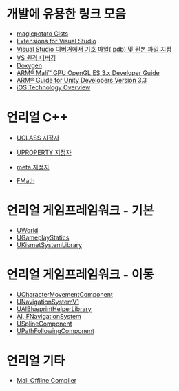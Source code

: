 ﻿# 개발에 유용한 링크 모음

* [magicpotato Gists](https://gist.github.com/fortheday)
* [Extensions for Visual Studio](https://marketplace.visualstudio.com/)
* [Visual Studio 디버거에서 기호 파일(.pdb) 및 원본 파일 지정](https://msdn.microsoft.com/ko-kr/library/ms241613.aspx)
* [VS 원격 디버깅](https://msdn.microsoft.com/ko-kr/library/y7f5zaaa.aspx)
* [Doxygen](http://www.stack.nl/~dimitri/doxygen/)
* [ARM® Mali™ GPU OpenGL ES 3.x Developer Guide](https://www.google.co.kr/url?sa=t&rct=j&q=&esrc=s&source=web&cd=1&cad=rja&uact=8&ved=0ahUKEwiG8qX60-vYAhUBvLwKHbjpBTwQFgglMAA&url=https%3A%2F%2Fstatic.docs.arm.com%2F100587%2F0100%2Farm_mali_gpu_opengl_es_3-x_developer_guide_100587_0100_00_en.pdf&usg=AOvVaw0BQe_2ETUc8qyCCmdr7jBW)
* [ARM®
 Guide for Unity Developers Version 3.3](https://www.google.co.kr/url?sa=t&rct=j&q=&esrc=s&source=web&cd=4&ved=0ahUKEwidsuyR1OvYAhWEurwKHSGEBc4QFgg8MAM&url=https%3A%2F%2Fstatic.docs.arm.com%2F100140%2F0303%2Farm_guide_for_unity_developers_optimizing_mobile_gaming_graphics_100140_0303_01_en.pdf&usg=AOvVaw3kY-anKPUFavHmm-KGacme)
* [iOS Technology Overview](https://drive.google.com/file/d/1r9iMSZuJomim6ZJXG74uPUsJQ9RNXRy2/view?usp=sharing)


# 언리얼 C++
* [UCLASS 지정자](http://api.unrealengine.com/KOR/Programming/UnrealArchitecture/Reference/Classes/Specifiers/)
* [UPROPERTY 지정자](http://api.unrealengine.com/KOR/Programming/UnrealArchitecture/Reference/Properties/Specifiers/index.html)
* [meta 지정자](http://api.unrealengine.com/KOR/Programming/UnrealArchitecture/Reference/Metadata/)

* [FMath](https://api.unrealengine.com/INT/API/Runtime/Core/Math/FMath/)


# 언리얼 게임프레임워크 - 기본
* [UWorld](http://api.unrealengine.com/INT/API/Runtime/Engine/Engine/UWorld/)
* [UGameplayStatics](http://api.unrealengine.com/INT/API/Runtime/Engine/Kismet/UGameplayStatics/)
* [UKismetSystemLibrary](https://api.unrealengine.com/INT/API/Runtime/Engine/Kismet/UKismetSystemLibrary/index.html)


# 언리얼 게임프레임워크 - 이동
* [UCharacterMovementComponent](https://api.unrealengine.com/INT/API/Runtime/Engine/GameFramework/UCharacterMovementComponent/index.html)
* [UNavigationSystemV1](https://api.unrealengine.com/INT/API/Runtime/NavigationSystem/UNavigationSystemV1/index.html)
* [UAIBlueprintHelperLibrary](https://api.unrealengine.com/INT/API/Runtime/AIModule/Blueprint/UAIBlueprintHelperLibrary/index.html)
* [AI, FNavigationSystem](https://api.unrealengine.com/INT/API/Runtime/Engine/AI/index.html)
* [USplineComponent](http://api.unrealengine.com/INT/API/Runtime/Engine/Components/USplineComponent/)
* [UPathFollowingComponent](https://api.unrealengine.com/INT/API/Runtime/AIModule/Navigation/UPathFollowingComponent/index.html)


# 언리얼 기타
* [Mali Offline Compiler](https://developer.arm.com/products/software-development-tools/graphics-development-tools/mali-offline-compiler/downloads)
